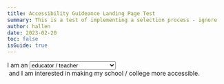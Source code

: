 ```yaml
---
title: Accessibility Guideance Landing Page Test
summary: This is a test of implementing a selection process - ignore
author: hallen
date: 2023-02-20
toc: false
isGuide: true
---
```

<div class="selector">
<p style="float: left; margin: 0px;">I am an&nbsp;</p><select name="role" id="role" style="float: left; margin: 0px; width: 200px; padding: 0px;"><option value="teacher">educator / teacher</option><option value="it-admin">IT administrator</option><option value="web-dev">website developer</option><option value="sen-coordinator">special needs coordinator / head of accessibility</option><option value="school-administrator">school administrator / senior leadership</option></select><p style="float: left; margin: 0px;">&nbsp;and I am interested in making my school / college more accessible.</p>
</div>
